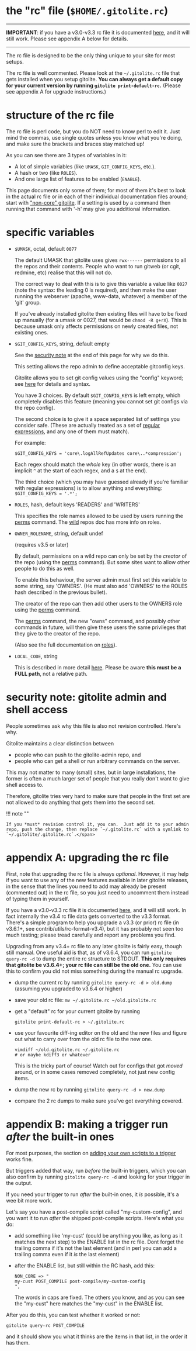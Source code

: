 # the "rc" file (`$HOME/.gitolite.rc`)

----

**IMPORTANT**: if you have a v3.0-v3.3 rc file it is documented [here](rc-33),
and it will still work.  Please see appendix A below for details.

----

The rc file is designed to be the only thing unique to your site for most
setups.

The rc file is well commented.  Please look at the `~/.gitolite.rc` file that
gets installed when you setup gitolite.  **You can always get a default copy
for your current version by running `gitolite print-default-rc`.**  (Please
see appendix A for upgrade instructions.)

# structure of the rc file

The rc file is perl code, but you do NOT need to know perl to edit it.  Just
mind the commas, use single quotes unless you know what you're doing, and make
sure the brackets and braces stay matched up!

As you can see there are 3 types of variables in it:

  * A lot of simple variables (like `UMASK`, `GIT_CONFIG_KEYS`, etc.).
  * A hash or two (like `ROLES`).
  * And one large list of features to be enabled (`ENABLE`).

This page documents only some of them; for most of them it's best to look in
the actual rc file or in each of their individual documentation files around;
start with ["non-core" gitolite](non-core).  If a setting is used by a command
then running that command with '-h' may give you additional information.

# specific variables

  * `$UMASK`, octal, default `0077`

    The default UMASK that gitolite uses gives `rwx------` permissions to all
    the repos and their contents.  People who want to run gitweb (or cgit,
    redmine, etc) realise that this will not do.

    The correct way to deal with this is to give this variable a value like
    `0027` (note the syntax: the leading 0 is required), and then make the
    user running the webserver (apache, www-data, whatever) a member of the
    'git' group.

    If you've already installed gitolite then existing files will have to be
    fixed up manually (for a umask or 0027, that would be `chmod -R g+rX`).
    This is because umask only affects permissions on newly created files, not
    existing ones.

  * `$GIT_CONFIG_KEYS`, string, default empty

    <span class="box-r">See the [security note][privesc] at the end of this
    page for why we do this.</span>

    This setting allows the repo admin to define acceptable gitconfig keys.

    Gitolite allows you to set git config values using the "config" keyword;
    see [here](git-config) for details and syntax.

    You have 3 choices.  By default `$GIT_CONFIG_KEYS` is left empty, which
    completely disables this feature (meaning you cannot set git configs via
    the repo config).

    The second choice is to give it a space separated list of settings you
    consider safe.  (These are actually treated as a set of [regular
    expressions](regex), and any one of them must match).

    For example:

        $GIT_CONFIG_KEYS = 'core\.logAllRefUpdates core\..*compression';

    Each regex should match the *whole* key (in other words, there
    is an implicit `^` at the start of each regex, and a `$` at the
    end).

    The third choice (which you may have guessed already if you're familiar
    with regular expressions) is to allow anything and everything:
    `$GIT_CONFIG_KEYS = '.*';`

  * `ROLES`, hash, default keys 'READERS' and 'WRITERS'

    This specifies the role names allowed to be used by users running the
    [perms][] command.  The [wild](wild) repos doc has more info on roles.

  * `OWNER_ROLENAME`, string, default undef

    (requires v3.5 or later)

    By default, permissions on a wild repo can only be set by the *creator* of
    the repo (using the [perms][] command).  But some sites want to allow
    other people to do this as well.

    To enable this behaviour, the server admin must first set this variable to
    some string, say 'OWNERS'.  (He must also add 'OWNERS' to the ROLES hash
    described in the previous bullet).

    The creator of the repo can then add other users to the OWNERS role using
    the [perms][] command.

    The [perms][] command, the new "owns" command, and possibly other commands
    in future, will then give these users the same privileges that they give
    to the creator of the repo.

    (Also see the full documentation on [roles][]).

  * `LOCAL_CODE`, string

    This is described in more detail [here][localcode].  Please be aware
    **this must be a FULL path**, not a relative path.

[privesc]: rc#security-note-gitolite-admin-and-shell-access
[perms]: user#setget-additional-permissions-for-repos-you-created
[roles]: wild#roles
[localcode]: non-core#for-your-non-core-programs

# security note: gitolite admin and shell access

People sometimes ask why this file is also not revision controlled.  Here's
why.

Gitolite maintains a clear distinction between

*   people who can push to the gitolite-admin repo, and
*   people who can get a shell or run arbitrary commands on the server.

This may not matter to many (small) sites, but in large installations, the
former is often a much larger set of people that you really don't want to give
shell access to.

Therefore, gitolite tries very hard to make sure that people in the first set
are not allowed to do anything that gets them into the second set.

!!! note ""

    If you *must* revision control it, you can.  Just add it to your admin
    repo, push the change, then replace `~/.gitolite.rc` with a symlink to
    `~/.gitolite/.gitolite.rc`.</span>

# appendix A: upgrading the rc file

First, note that upgrading the rc file is always *optional*.  However, it may
help if you want to use any of the new features available in later gitolite
releases, in the sense that the lines you need to add may already be present
(commented out) in the rc file, so you just need to uncomment them instead of
typing them in yourself.

If you have a v3.0-v3.3 rc file it is documented [here](rc-33), and it will
still work.  In fact internally the v3.4 rc file data gets converted to the
v3.3 format.  There's a simple program to help you upgrade a v3.3 (or prior)
rc file (in <span class="gray">v3.6.1+</span>, see contrib/utils/rc-format-v3.4), but it has
probably not seen too much testing; please tread carefully and report any
problems you find.

Upgrading from any v3.4+ rc file to any later gitolite is fairly easy, though
still manual.  One useful aid is that, as of v3.6.4, you can run `gitolite query-rc -d`
to dump the entire rc structure to STDOUT.  **This only requires
that gitolite be v3.6.4+; your rc file can still be the old one.**  You can
use this to confirm you did not miss something during the manual rc upgrade.

*   dump the current rc by running `gitolite query-rc -d > old.dump` (assuming
    you upgraded to v3.6.4 or higher)

*   save your old rc file: `mv ~/.gitolite.rc ~/old.gitolite.rc`

*   get a "default" rc for your current gitolite by running

        gitolite print-default-rc > ~/.gitolite.rc

*   use your favourite diff-ing editor on the old and the new files and figure
    out what to carry over from the old rc file to the new one.

        vimdiff ~/old.gitolite.rc ~/.gitolite.rc
        # or maybe kdiff3 or whatever

    This is the tricky part of course!  Watch out for configs that got *moved*
    around, or in some cases removed completely, not just new config items.

*   dump the new rc by running `gitolite query-rc -d > new.dump`

*   compare the 2 rc dumps to make sure you've got everything covered.

# appendix B: making a trigger run *after* the built-in ones

For most purposes, the section on [adding your own scripts to a
trigger][addtrig] works fine.

[addtrig]: triggers#adding-your-own-scripts-to-a-trigger

But triggers added that way, run *before* the built-in triggers, which you can
also confirm by running `gitolite query-rc -d` and looking for your trigger in
the output.

If you need your trigger to run *after* the built-in ones, it *is* possible,
it's a wee bit more work.

Let's say you have a post-compile script called "my-custom-config", and you
want it to run *after* the shipped post-compile scripts. Here's what you do:

*   add something like 'my-cust' (could be anything you like, as long as
    it matches the next step) to the ENABLE list in the rc file. Dont
    forget the trailing comma if it's not the last element (and in perl
    you can add a trailing comma even if it *is* the last element)

*   after the ENABLE list, but still within the RC hash, add this:

        NON_CORE => "
        my-cust POST_COMPILE post-compile/my-custom-config
        ",

    The words in caps are fixed. The others you know, and as you can see
    the "my-cust" here matches the "my-cust" in the ENABLE list.

After you do this, you can test whether it worked or not:

    gitolite query-rc POST_COMPILE

and it should show you what it thinks are the items in that list, in the
order it has them.

<!--
-   from https://groups.google.com/forum#!searchin/gitolite/NON_CORE/gitolite/2kZaqLohSz0/LsIo_W8B2I8J

-   document 'before' option (default: goes to the end)
-   document arguments supplied via ENABLE list
-->
